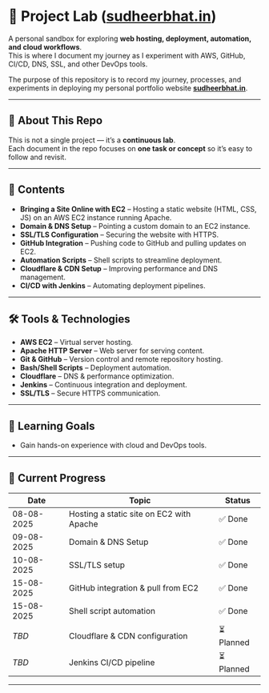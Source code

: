  
# 🚀 Project Lab (**[sudheerbhat.in](https://sudheerbhat.in)**)

A personal sandbox for exploring **web hosting, deployment, automation, and cloud workflows**.  
This is where I document my journey as I experiment with AWS, GitHub, CI/CD, DNS, SSL, and other DevOps tools.

The purpose of this repository is to record my journey, processes, and experiments in deploying my personal portfolio website **[sudheerbhat.in](https://sudheerbhat.in)**.  

---

## 🌱 About This Repo

This is not a single project — it’s a **continuous lab**.  
Each document in the repo focuses on **one task or concept** so it’s easy to follow and revisit.

---

## 📂 Contents

- **Bringing a Site Online with EC2** – Hosting a static website (HTML, CSS, JS) on an AWS EC2 instance running Apache.
- **Domain & DNS Setup** – Pointing a custom domain to an EC2 instance.
- **SSL/TLS Configuration** – Securing the website with HTTPS.
- **GitHub Integration** – Pushing code to GitHub and pulling updates on EC2.
- **Automation Scripts** – Shell scripts to streamline deployment.
- **Cloudflare & CDN Setup** – Improving performance and DNS management.
- **CI/CD with Jenkins** – Automating deployment pipelines.

---

## 🛠️ Tools & Technologies

- **AWS EC2** – Virtual server hosting.
- **Apache HTTP Server** – Web server for serving content.
- **Git & GitHub** – Version control and remote repository hosting.
- **Bash/Shell Scripts** – Deployment automation.
- **Cloudflare** – DNS & performance optimization.
- **Jenkins** – Continuous integration and deployment.
- **SSL/TLS** – Secure HTTPS communication.

---

## 📌 Learning Goals

- Gain hands-on experience with cloud and DevOps tools. 


---

## 📖 Current Progress

| Date       | Topic                                         | Status   |
|------------|-----------------------------------------------|----------|
| 08-08-2025 | Hosting a static site on EC2 with Apache      | ✅ Done  |
| 09-08-2025 | Domain & DNS Setup                            | ✅ Done  |
| 10-08-2025 | SSL/TLS setup                                 | ✅ Done  |
| 15-08-2025 | GitHub integration & pull from EC2            | ✅ Done  |
| 15-08-2025 | Shell script automation                       | ✅ Done  |
| _TBD_      | Cloudflare & CDN configuration                | ⏳ Planned |
| _TBD_      | Jenkins CI/CD pipeline                        | ⏳ Planned |

---

